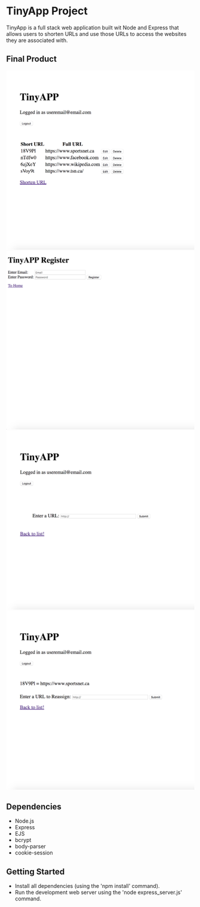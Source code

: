 # TinyApp Project

TinyApp is a full stack web application built wit Node and Express that allows users to shorten URLs and use those URLs to access the websites they are associated with.

## Final Product

!["Screenshot of URLs page"](https://github.com/gdavis111/tinyApp/blob/master/docs/urls-page.png?raw=true)
!["Screenshot of Register page"](https://github.com/gdavis111/tinyApp/blob/master/docs/register-page.png?raw=true)
!["Screenshot of Creation page"](https://github.com/gdavis111/tinyApp/blob/master/docs/urls-create.png?raw=true)
!["Screenshot of Editing page"](https://github.com/gdavis111/tinyApp/blob/master/docs/editing-page.png?raw=true)

## Dependencies

- Node.js
- Express
- EJS
- bcrypt
- body-parser
- cookie-session

## Getting Started

- Install all dependencies (using the 'npm install' command).
- Run the development web server using the 'node express_server.js' command.